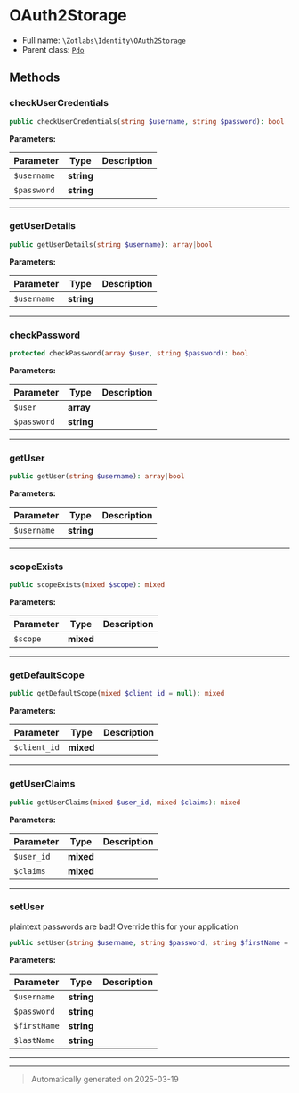 
# OAuth2Storage





* Full name: `\Zotlabs\Identity\OAuth2Storage`
* Parent class: [`Pdo`](../../OAuth2/Storage/Pdo.md)




## Methods


### checkUserCredentials



```php
public checkUserCredentials(string $username, string $password): bool
```








**Parameters:**

| Parameter | Type | Description |
|-----------|------|-------------|
| `$username` | **string** |  |
| `$password` | **string** |  |





***

### getUserDetails



```php
public getUserDetails(string $username): array|bool
```








**Parameters:**

| Parameter | Type | Description |
|-----------|------|-------------|
| `$username` | **string** |  |





***

### checkPassword



```php
protected checkPassword(array $user, string $password): bool
```








**Parameters:**

| Parameter | Type | Description |
|-----------|------|-------------|
| `$user` | **array** |  |
| `$password` | **string** |  |





***

### getUser



```php
public getUser(string $username): array|bool
```








**Parameters:**

| Parameter | Type | Description |
|-----------|------|-------------|
| `$username` | **string** |  |





***

### scopeExists



```php
public scopeExists(mixed $scope): mixed
```








**Parameters:**

| Parameter | Type | Description |
|-----------|------|-------------|
| `$scope` | **mixed** |  |





***

### getDefaultScope



```php
public getDefaultScope(mixed $client_id = null): mixed
```








**Parameters:**

| Parameter | Type | Description |
|-----------|------|-------------|
| `$client_id` | **mixed** |  |





***

### getUserClaims



```php
public getUserClaims(mixed $user_id, mixed $claims): mixed
```








**Parameters:**

| Parameter | Type | Description |
|-----------|------|-------------|
| `$user_id` | **mixed** |  |
| `$claims` | **mixed** |  |





***

### setUser

plaintext passwords are bad!  Override this for your application

```php
public setUser(string $username, string $password, string $firstName = null, string $lastName = null): bool
```








**Parameters:**

| Parameter | Type | Description |
|-----------|------|-------------|
| `$username` | **string** |  |
| `$password` | **string** |  |
| `$firstName` | **string** |  |
| `$lastName` | **string** |  |





***


***
> Automatically generated on 2025-03-19
